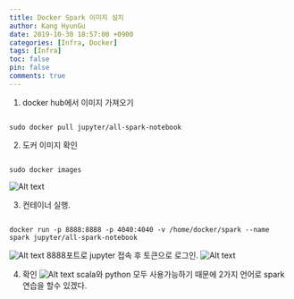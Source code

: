 ```yaml
---
title: Docker Spark 이미지 설치
author: Kang HyunGu
date: 2019-10-30 18:57:00 +0900
categories: [Infra, Docker]
tags: [Infra]
toc: false
pin: false
comments: true
---
```


1. docker hub에서 이미지 가져오기
<pre><code>
sudo docker pull jupyter/all-spark-notebook  
</code></pre>

2. 도커 이미지 확인
<pre><code>
sudo docker images
</code></pre>
![Alt text]({{site.url}}/img/posts/docker_spark1.PNG)

3. 컨테이너 실행.
<pre><code>
docker run -p 8888:8888 -p 4040:4040 -v /home/docker/spark --name spark jupyter/all-spark-notebook
</code></pre>
![Alt text]({{site.url}}/img/posts/docker_spark2.PNG)
8888포트로 jupyter 접속 후 토큰으로 로그인.
![Alt text]({{site.url}}/img/posts/docker_spark3.PNG)

4. 확인
![Alt text]({{site.url}}/img/posts/docker_spark4.PNG)
scala와 python 모두 사용가능하기 때문에 2가지 언어로 spark 연습을 할수 있겠다.

